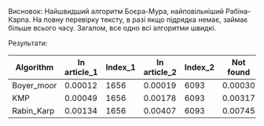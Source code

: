 Висновок: 
Найшвидший алгоритм Боєра-Мура, найповільніший Рабіна-Карпа. На повну перевірку тексту,
в разі якщо підрядка немає, займає більше всього часу. Загалом, все одно всі алгоритми швидкі. 

Результати: 

| Algorithm    | In article_1| Index_1   | In article_2 | Index_2   | Not found   |
| -------------| ------------| ----------| -------------| --------- | ----------- |
| Boyer_moor   |      0.00012|      1656 |      0.00019 |      6093 |     0.00030 |  
| KMP          |      0.00049|      1656 |      0.00178 |      6093 |     0.00317 |  
| Rabin_Karp   |      0.00134|      1656 |      0.00407 |      6093 |     0.00745 |


